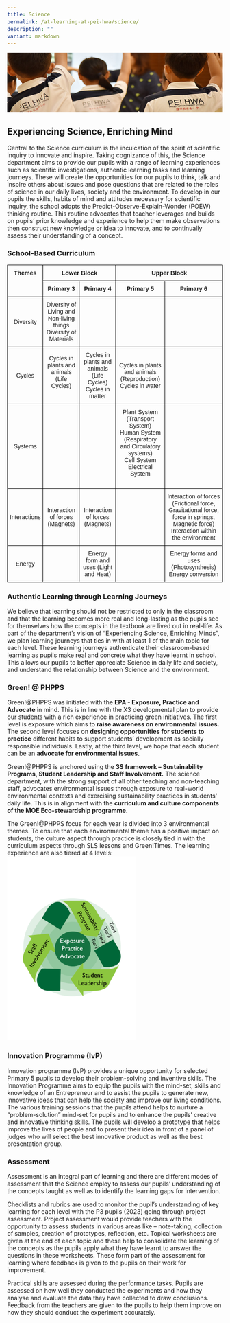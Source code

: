 ```yaml
---
title: Science
permalink: /at-learning-at-pei-hwa/science/
description: ""
variant: markdown
---
```

![](/images/Website%20Banners%20Subpage/948x260%20masterhead%20-%20Learning%20at%20Pei%20Hwa2.jpg)
## **Experiencing Science, Enriching Mind**

Central to the Science curriculum is the inculcation of the spirit of scientific inquiry to innovate and inspire. Taking cognizance of this, the Science department aims to provide our pupils with a range of learning experiences such as scientific investigations, authentic learning tasks and learning journeys. These will create the opportunities for our pupils to think, talk and inspire others about issues and pose questions that are related to the roles of science in our daily lives, society and the environment.  To develop in our pupils the skills, habits of mind and attitudes necessary for scientific inquiry, the school adopts the Predict-Observe-Explain-Wonder (POEW) thinking routine. This routine advocates that teacher leverages and builds on pupils’ prior knowledge and experience to help them make observations then construct new knowledge or idea to innovate, and to continually assess their understanding of a concept. 

  

### School-Based Curriculum

<style type="text/css">
.tg  {border-collapse:collapse;border-spacing:0;}
.tg td{border-color:black;border-style:solid;border-width:1px;font-family:Arial, sans-serif;font-size:14px;
  overflow:hidden;padding:10px 5px;word-break:normal;}
.tg th{border-color:black;border-style:solid;border-width:1px;font-family:Arial, sans-serif;font-size:14px;
  font-weight:normal;overflow:hidden;padding:10px 5px;word-break:normal;}
.tg .tg-1wig{font-weight:bold;text-align:left;vertical-align:top}
.tg .tg-baqh{text-align:center;vertical-align:top}
.tg .tg-amwm{font-weight:bold;text-align:center;vertical-align:top}
.tg .tg-nrix{text-align:center;vertical-align:middle}
</style>
<table class="tg">
<thead>
  <tr>
    <th class="tg-amwm" rowspan="2">Themes</th>
    <th class="tg-amwm" colspan="2">Lower Block<br></th>
    <th class="tg-amwm" colspan="2">Upper Block<br></th>
  </tr>
  <tr>
    <th class="tg-amwm">Primary 3</th>
    <th class="tg-amwm">Primary 4</th>
    <th class="tg-amwm">Primary 5</th>
    <th class="tg-amwm">Primary 6<br></th>
  </tr>
</thead>
<tbody>
  <tr>
    <td class="tg-nrix">Diversity<br></td>
    <td class="tg-nrix">Diversity of Living and Non-living things<br>Diversity of Materials<br></td>
    <td class="tg-baqh"></td>
    <td class="tg-baqh"></td>
    <td class="tg-baqh"></td>
  </tr>
  <tr>
    <td class="tg-nrix">Cycles<br></td>
    <td class="tg-nrix">Cycles in plants and animals (Life Cycles)<br>  <br></td>
		<td class="tg-nrix">Cycles in plants and animals (Life Cycles)<br>Cycles in matter<br></td>
    <td class="tg-nrix">Cycles in plants and animals (Reproduction)<br>Cycles in water<br></td>
    <td class="tg-baqh"></td>
  </tr>
  <tr>
    <td class="tg-nrix">Systems<br></td>
		 <td class="tg-baqh"></td>
     <td class="tg-baqh"></td>
    <td class="tg-nrix">Plant System (Transport System)<br>Human System (Respiratory and Circulatory systems)<br>Cell System Electrical System<br>
<br></td>
    <td class="tg-baqh"></td>
  </tr>
  <tr>
    <td class="tg-nrix">Interactions<br></td>
    <td class="tg-nrix">Interaction of forces (Magnets)<br></td>
		<td class="tg-nrix">Interaction of forces (Magnets)<br></td>
    <td class="tg-baqh"></td>
    <td class="tg-nrix">Interaction of forces (Frictional force, Gravitational force, force in springs, Magnetic force)<br>Interaction within the environment<br></td>
  </tr>
  <tr>
    <td class="tg-nrix">Energy<br></td>
    <td class="tg-baqh"></td>
    <td class="tg-nrix">Energy form and uses (Light and Heat)<br></td>
    <td class="tg-baqh"></td>
    <td class="tg-nrix">Energy forms and uses (Photosynthesis)<br>Energy conversion<br></td>
  </tr>
</tbody>
</table>

### Authentic Learning through Learning Journeys  

We believe that learning should not be restricted to only in the classroom and that the learning becomes more real and long-lasting as the pupils see for themselves how the concepts in the textbook are lived out in real-life. As part of the department’s vision of “Experiencing Science, Enriching Minds”, we plan learning journeys that ties in with at least 1 of the main topic for each level. These learning journeys authenticate their classroom-based learning as pupils make real and concrete what they have learnt in school. This allows our pupils to better appreciate Science in daily life and society, and understand the relationship between Science and the environment.

### **Green! @ PHPPS**

Green!@PHPPS was initiated with the **EPA - Exposure, Practice and Advocate** in mind. This is in line with the X3 developmental plan to provide our students with a rich experience in practicing green initiatives. The first level is exposure which aims to **raise awareness on environmental issues.** The second level focuses on **designing opportunities for students to practice** different habits to support students’ development as socially responsible individuals. Lastly, at the third level, we hope that each student can be an **advocate for environmental issues.** 

Green!@PHPPS is anchored using the **3S framework – Sustainability Programs, Student Leadership and Staff Involvement.** The science department, with the strong support of all other teaching and non-teaching staff, advocates environmental issues through exposure to real-world environmental contexts and exercising sustainability practices in students' daily life. This is in alignment with the **curriculum and culture components of the MOE Eco-stewardship programme.**

The Green!@PHPPS focus for each year is divided into 3 environmental themes. To ensure that each environmental theme has a positive impact on students, the culture aspect through practice is closely tied in with the curriculum aspects through SLS lessons and Green!Times. The learning experience are also tiered at 4 levels:
<img src="/images/ACADEMICS/Science/GEframeworkedited.png" style="width:60%">



### **Innovation Programme (IvP)**
Innovation programme (IvP) provides a unique opportunity for selected Primary 5 pupils to develop their problem-solving and inventive skills. The Innovation Programme aims to equip the pupils with the mind-set, skills and knowledge of an Entrepreneur and to assist the pupils to generate new, innovative ideas that can help the society and improve our living conditions.  The various training sessions that the pupils attend helps to nurture a “problem-solution” mind-set for pupils and to enhance the pupils’ creative and innovative thinking skills. The pupils will develop a prototype that helps improve the lives of people and to present their idea in front of a panel of judges who will select the best innovative product as well as the best presentation group.

  

### **Assessment**

Assessment is an integral part of learning and there are different modes of assessment that the Science employ to assess our pupils’ understanding of the concepts taught as well as to identify the learning gaps for intervention.

Checklists and rubrics are used to monitor the pupil’s understanding of key learning for each level with the P3 pupils (2023) going through project assessment. Project assessment would provide teachers with the opportunity to assess students in various areas like – note-taking, collection of samples, creation of prototypes, reflection, etc. Topical worksheets are given at the end of each topic and these help to consolidate the learning of the concepts as the pupils apply what they have learnt to answer the questions in these worksheets. These form part of the assessment for learning where feedback is given to the pupils on their work for improvement.

Practical skills are assessed during the performance tasks.  Pupils are assessed on how well they conducted the experiments and how they analyse and evaluate the data they have collected to draw conclusions. Feedback from the teachers are given to the pupils to help them improve on how they should conduct the experiment accurately.
